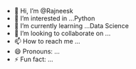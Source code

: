 - 👋 Hi, I’m @Rajneesk
- 👀 I’m interested in ...Python
- 🌱 I’m currently learning ...Data Science
- 💞️ I’m looking to collaborate on ...
- 📫 How to reach me ...
- 😄 Pronouns: ...
- ⚡ Fun fact: ...

<!---
Rajneesk/Rajneesk is a ✨ special ✨ repository because its `README.md` (this file) appears on your GitHub profile.
You can click the Preview link to take a look at your changes.
--->
